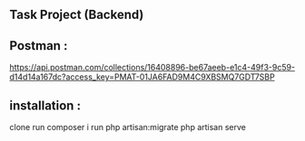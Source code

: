 ## Task Project (Backend)

## Postman :
 https://api.postman.com/collections/16408896-be67aeeb-e1c4-49f3-9c59-d14d14a167dc?access_key=PMAT-01JA6FAD9M4C9XBSMQ7GDT7SBP

## installation : 
 clone
 run composer i
 run php artisan:migrate
 php artisan serve